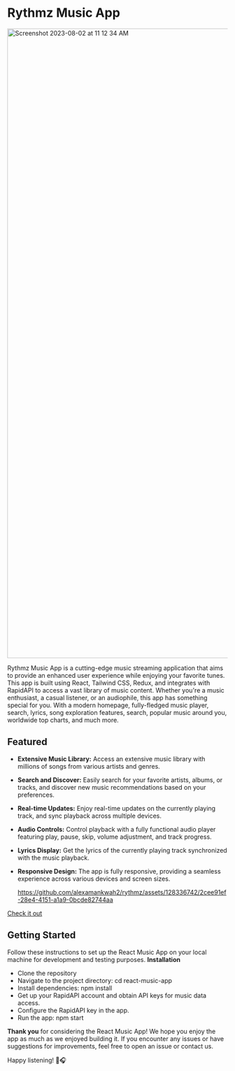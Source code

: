 # Rythmz Music App
<img width="1440" alt="Screenshot 2023-08-02 at 11 12 34 AM" src="https://github.com/alexamankwah2/rythmz/assets/128336742/b3f0bb90-0609-4e0c-938a-cc59aa8b769f">

Rythmz Music App is a cutting-edge music streaming application that aims to provide an enhanced user experience while enjoying your favorite tunes. This app is built using React, Tailwind CSS, Redux, and integrates with RapidAPI to access a vast library of music content. Whether you're a music enthusiast, a casual listener, or an audiophile, this app has something special for you. With a modern homepage, fully-fledged music player, search, lyrics, song exploration features, search, popular music around you, worldwide top charts, and much more.

## Featured
- **Extensive Music Library:** Access an extensive music library with millions of songs from various artists and genres.
- **Search and Discover:** Easily search for your favorite artists, albums, or tracks, and discover new music recommendations based on your preferences.
- **Real-time Updates:** Enjoy real-time updates on the currently playing track, and sync playback across multiple devices.
- **Audio Controls:** Control playback with a fully functional audio player featuring play, pause, skip, volume adjustment, and track progress.
- **Lyrics Display:** Get the lyrics of the currently playing track synchronized with the music playback.
- **Responsive Design:** The app is fully responsive, providing a seamless experience across various devices and screen sizes.

  https://github.com/alexamankwah2/rythmz/assets/128336742/2cee91ef-28e4-4151-a1a9-0bcde82744aa

[Check it out](https://rythmz.netlify.app/)
  
## Getting Started
Follow these instructions to set up the React Music App on your local machine for development and testing purposes.
**Installation**
- Clone the repository
- Navigate to the project directory: cd react-music-app
- Install dependencies: npm install
- Get up your RapidAPI account and obtain API keys for music data access.
- Configure the RapidAPI key in the app.
- Run the app: npm start

**Thank you** for considering the React Music App! We hope you enjoy the app as much as we enjoyed building it. If you encounter any issues or have suggestions for improvements, feel free to open an issue or contact us.

Happy listening! 🎵🎧

